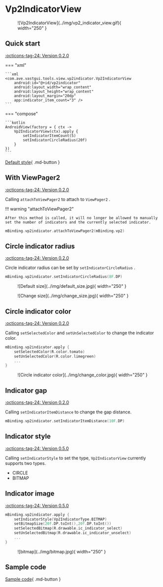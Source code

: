 # Vp2IndicatorView

<figure markdown>
  ![Vp2IndicatorView](../img/vp2_indicator_view.gif){ width="250" }
</figure>

## Quick start

[:octicons-tag-24: Version 0.2.0](https://ave.entropy2020.cn/version/tools/#020)

=== "xml"

    ```xml
    <com.ave.vastgui.tools.view.vp2indicator.Vp2IndicatorView
        android:id="@+id/vp2indicator"
        android:layout_width="wrap_content"
        android:layout_height="wrap_content"
        android:layout_margin="20dp"
        app:indicator_item_count="3" />
    ```

=== "compose"

    ```kotlin
    AndroidView(factory = { ctx ->
        Vp2IndicatorView(ctx).apply {
            setIndicatorItemCount(5)
            setIndicatorCircleRadius(20f)
        }
    })
    ```

[Default style](https://github.com/SakurajimaMaii/Android-Vast-Extension/blob/develop/libraries/VastTools/src/main/res/values/styles.xml){ .md-button }

## With ViewPager2

[:octicons-tag-24: Version 0.2.0](https://ave.entropy2020.cn/version/tools/#020)

Calling `attachToViewPager2` to attach to `ViewPager2` .

!!! warning "attachToViewPager2"

    After this method is called, it will no longer be allowed to manually set the number of indicators and the currently selected indicator.

```kotlin
mBinding.vp2indicator.attachToViewPager2(mBinding.vp2)
```

## Circle indicator radius

[:octicons-tag-24: Version 0.2.0](https://ave.entropy2020.cn/version/tools/#020)

Circle indicator radius can be set by `setIndicatorCircleRadius` .

```kotlin
mBinding.vp2indicator.setIndicatorCircleRadius(8F.DP)
```

<figure markdown>
  ![Default size](../img/default_size.jpg){ width="250" }
</figure>

<figure markdown>
  ![Change size](../img/change_size.jpg){ width="250" }
</figure>

## Circle indicator color

[:octicons-tag-24: Version 0.2.0](https://ave.entropy2020.cn/version/tools/#020)

Calling `setSelectedColor` and `setUnSelectedColor` to change the indicator color.

```kotlin
mBinding.vp2indicator.apply {
    setSelectedColor(R.color.tomato)
    setUnSelectedColor(R.color.limegreen)
    ... 
}
```

<figure markdown>
  ![Circle indicator color](../img/change_color.jpg){ width="250" }
</figure>

## Indicator gap

[:octicons-tag-24: Version 0.2.0](https://ave.entropy2020.cn/version/tools/#020)

Calling `setIndicatorItemDistance` to change the gap distance.

```kotlin
mBinding.vp2indicator.setIndicatorItemDistance(10F.DP)
```

## Indicator style

[:octicons-tag-24: Version 0.5.0](https://ave.entropy2020.cn/version/tools/#050)

Calling `setIndicatorStyle` to set the type, `Vp2IndicatorView` currently supports two types.

- CIRCLE
- BITMAP

## Indicator image

[:octicons-tag-24: Version 0.5.0](https://ave.entropy2020.cn/version/tools/#050)

```kotlin
mBinding.vp2indicator.apply {
    setIndicatorStyle(Vp2IndicatorType.BITMAP)
    setBitmapSize(20f.DP.toInt(),20f.DP.toInt())
    setSelectedBitmap(R.drawable.ic_indicator_select)
    setUnSelectedBitmap(R.drawable.ic_indicator_unselect)
    ... 
}
```

<figure markdown>
  ![bitmap](../img/bitmap.jpg){ width="250" }
</figure>

## Sample code

[Sample code](https://github.com/SakurajimaMaii/Android-Vast-Extension/blob/develop/app/src/main/kotlin/com/ave/vastgui/app/activity/view/Vp2IndicatorActivity.kt){ .md-button }
